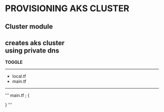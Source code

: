 PROVISIONING AKS CLUSTER 
========================


Cluster module
----------------
creates aks cluster  
using private dns
----------------

**TOGGLE**

--------------------------------

* local.tf
* main.tf



------------------------------------


'''
main.tf ;
{

}
'''